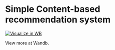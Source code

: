# Simple Content-based recommendation system

<a href="https://wandb.ai/nmd2000/Content-based%20RS"><img src="https://raw.githubusercontent.com/wandb/assets/main/wandb-github-badge-gradient.svg" alt="Visualize in WB"></a>

View more at Wandb.